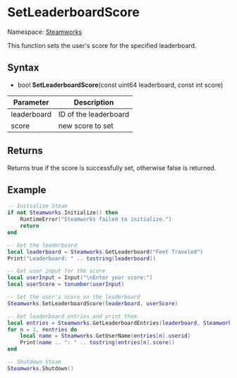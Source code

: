 # SetLeaderboardScore

Namespace: [Steamworks](Steamworks.md)

This function sets the user's score for the specified leaderboard.

## Syntax

- bool **SetLeaderboardScore**(const uint64 leaderboard, const int score)

| Parameter | Description |
|---|---|
| leaderboard | ID of the leaderboard |
| score | new score to set |

## Returns

Returns true if the score is successfully set, otherwise false is returned.

## Example

```lua
-- Initialize Steam
if not Steamworks.Initialize() then
    RuntimeError("Steamworks failed to initialize.")
    return
end

-- Get the leaderboard
local leaderboard = Steamworks.GetLeaderboard("Feet Traveled")
Print("Leaderboard: " .. tostring(leaderboard))

-- Get user input for the score
local userInput = Input("\nEnter your score:")
local userScore = tonumber(userInput)

-- Set the user's score on the leaderboard
Steamworks.SetLeaderboardScore(leaderboard, userScore)

-- Get leaderboard entries and print them
local entries = Steamworks.GetLeaderboardEntries(leaderboard, Steamworks.LEADERBOARD_AROUNDUSER)
for n = 1, #entries do
    local name = Steamworks.GetUserName(entries[n].userid)
    Print(name .. ": " .. tostring(entries[n].score))
end

-- Shutdown Steam
Steamworks.Shutdown()
```
